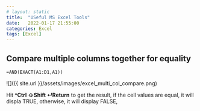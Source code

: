 ```yaml
---
# layout: static
title:  "USeful MS Excel Tools"
date:   2022-01-17 21:55:00
categories: Excel
tags: [Excel]
---
```


## Compare multiple columns together for equality


```excel
=AND(EXACT(A1:D1,A1))
```

![]({{ site.url }}/assets/images/excel_multi_col_compare.png)


Hit **^Ctrl ⇧Shift ↵Return** to get the result, if the cell values are equal, it will displa TRUE, otherwise, it will display FALSE, 